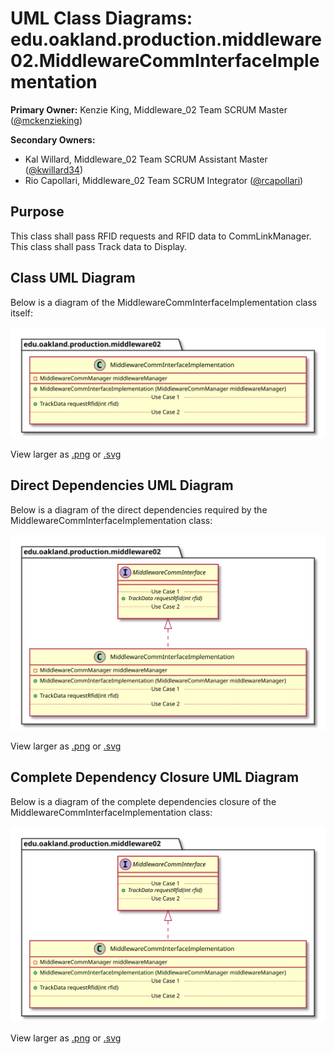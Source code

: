 # UML Class Diagrams: edu.oakland.production.middleware02.MiddlewareCommInterfaceImplementation

**Primary Owner:** Kenzie King, Middleware_02 Team SCRUM Master ([@mckenzieking](https://github.com/mckenzieking/))

**Secondary Owners:**

- Kal Willard, Middleware_02 Team SCRUM Assistant Master ([@kwillard34](https://github.com/kwillard34/))
- Rio Capollari, Middleware_02 Team SCRUM Integrator ([@rcapollari](https://github.com/rcapollari/))

## Purpose

This class shall pass RFID requests and RFID data to CommLinkManager. 
This class shall pass Track data to Display.

## Class UML Diagram

Below is a diagram of the MiddlewareCommInterfaceImplementation class itself:

![MiddlewareCommInterfaceImplementation](./MiddlewareCommInterfaceImplementation.svg)

View larger as [.png](./MiddlewareCommInterfaceImplementation.png) or [.svg](./MiddlewareCommInterfaceImplementation.svg)

## Direct Dependencies UML Diagram

Below is a diagram of the direct dependencies required by the MiddlewareCommInterfaceImplementation class:

![MiddlewareCommInterfaceImplementation Direct Dependencies](./MiddlewareCommInterfaceImplementation_DirectDependencies.svg)

View larger as [.png](./MiddlewareCommInterfaceImplementation_DirectDependencies.png) or [.svg](./MiddlewareCommInterfaceImplementation_DirectDependencies.svg)

## Complete Dependency Closure UML Diagram

Below is a diagram of the complete dependencies closure of the MiddlewareCommInterfaceImplementation class:

![MiddlewareCommInterfaceImplementation Dependency Closure](./MiddlewareCommInterfaceImplementation_Closure.svg)

View larger as [.png](./MiddlewareCommInterfaceImplementation_Closure.png) or [.svg](./MiddlewareCommInterfaceImplementation_Closure.svg)
